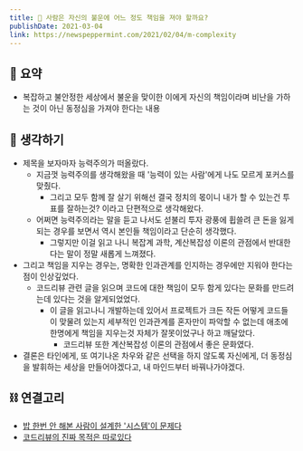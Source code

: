 ```yaml
---
title: 📰 사람은 자신의 불운에 어느 정도 책임을 져야 할까요?
publishDate: 2021-03-04
link: https://newspeppermint.com/2021/02/04/m-complexity
---
```

## 📝 요약 
- 복잡하고 불안정한 세상에서 불운을 맞이한 이에게 자신의 책임이라며 비난을 가하는 것이 아닌 동정심을 가져야 한다는 내용

## 🤔 생각하기 
- 제목을 보자마자 능력주의가 떠올랐다.  
  - 지금껏 능력주의를 생각해왔을 때 '능력이 있는 사람'에게 나도 모르게 포커스를 맞췄다.  
    - 그리고 모두 함께 잘 살기 위해선 결국 정치의 몫이니 내가 할 수 있는건 투표를 잘하는것? 이라고 단편적으로 생각해왔다.  
  - 어쩌면 능력주의라는 말을 듣고 나서도 섣불리 투자 광풍에 휩쓸려 큰 돈을 잃게 되는 경우를 보면서 역시 본인들 책임이라고 단순히 생각했다.  
    - 그렇지만 이걸 읽고 나니 복잡계 과학, 계산복잡성 이론의 관점에서 반대한다는 말이 정말 새롭게 느껴졌다.  
- 그리고 책임을 지우는 경우는, 명확한 인과관계를 인지하는 경우에만 지워야 한다는 점이 인상깊었다.  
  - 코드리뷰 관련 글을 읽으며 코드에 대한 책임이 모두 함게 있다는 문화를 만드려는데 있다는 것을 알게되었었다. 
    - 이 글을 읽고나니 개발하는데 있어서 프로젝트가 크든 작든 어떻게 코드들이 맞물려 있는지 세부적인 인과관계를 혼자만이 파악할 수 없는데 애초에 한명에게 책임을 지우는것 자체가 잘못이었구나 하고 깨달았다.  
      - 코드리뷰 또한 계산복잡성 이론의 관점에서 좋은 문화였다.  
- 결론은 타인에게, 또 여기나온 차우와 같은 선택을 하지 않도록 자신에게, 더 동정심을 발휘하는 세상을 만들어야겠다고, 내 마인드부터 바꿔나가야겠다.   


## ⛓ 연결고리
- [밥 한번 안 해본 사람이 설계한 '시스템'이 문제다](../Life/who-cares.md)
- [코드리뷰의 진짜 목적은 따로있다](../Dev/important-purpose-of-codereview.md)